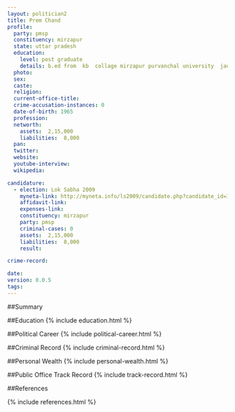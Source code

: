 ```yaml
---
layout: politician2
title: Prem Chand
profile: 
  party: pmsp
  constituency: mirzapur
  state: uttar pradesh
  education: 
    level: post graduate
    details: b.ed from  kb  collage mirzapur purvanchal university  jaunpur 1995
  photo: 
  sex: 
  caste: 
  religion: 
  current-office-title: 
  crime-accusation-instances: 0
  date-of-birth: 1965
  profession: 
  networth: 
    assets:  2,15,000
    liabilities:  8,000
  pan: 
  twitter: 
  website: 
  youtube-interview: 
  wikipedia: 

candidature: 
  - election: Lok Sabha 2009
    myneta-link: http://myneta.info/ls2009/candidate.php?candidate_id=1788
    affidavit-link: 
    expenses-link: 
    constituency: mirzapur 
    party: pmsp
    criminal-cases: 0
    assets:  2,15,000
    liabilities:  8,000
    result:  

crime-record: 

date: 
version: 0.0.5
tags: 
---
```

##Summary


##Education
{% include education.html %}


##Political Career
{% include political-career.html %}


##Criminal Record
{% include criminal-record.html %}


##Personal Wealth
{% include personal-wealth.html %}


##Public Office Track Record
{% include track-record.html %}


##References


{% include references.html %}